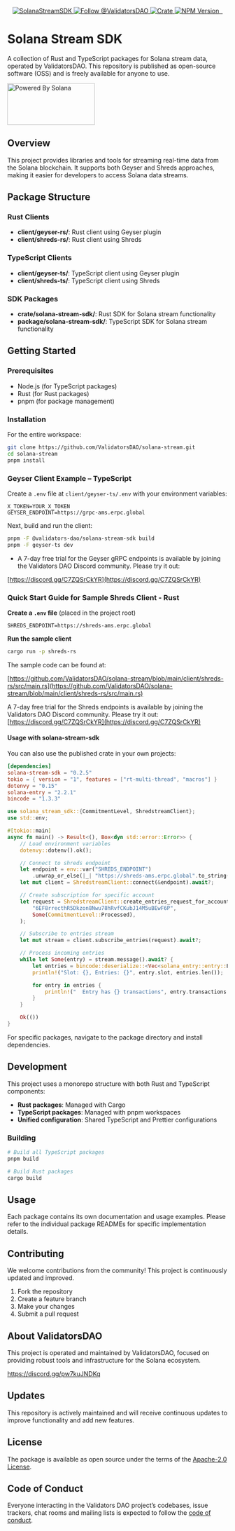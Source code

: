 <p align="center">
  <a href="https://slv.dev/" target="_blank">
    <img src="https://storage.validators.solutions/SolanaStreamSDK.jpg" alt="SolanaStreamSDK" />
  </a>
  <a href="https://twitter.com/intent/follow?screen_name=ValidatorsDAO" target="_blank">
    <img src="https://img.shields.io/twitter/follow/ValidatorsDAO.svg?label=Follow%20@ValidatorsDAO" alt="Follow @ValidatorsDAO" />
  </a>
  <a href="https://crates.io/crates/solana-stream-sdk">
    <img alt="Crate" src="https://img.shields.io/crates/v/solana-stream-sdk?label=solana-stream-sdk&color=fc8d62&logo=rust">
    </a>
  <a href="https://www.npmjs.com/package/@validators-dao/solana-stream-sdk">
    <img alt="NPM Version" src="https://img.shields.io/npm/v/@validators-dao/solana-stream-sdk?color=268bd2&label=version&logo=npm">
  </a>
  <a aria-label="License" href="https://github.com/ValidatorsDAO/solana-stream/blob/main/LICENSE.txt">
    <img alt="" src="https://badgen.net/badge/license/Apache/blue">
  </a>
  <a aria-label="Code of Conduct" href="https://github.com/ValidatorsDAO/solana-stream/blob/main/CODE_OF_CONDUCT.md">
    <img alt="" src="https://img.shields.io/badge/Contributor%20Covenant-2.1-4baaaa.svg">
  </a>
</p>

# Solana Stream SDK

A collection of Rust and TypeScript packages for Solana stream data, operated by ValidatorsDAO. This repository is published as open-source software (OSS) and is freely available for anyone to use.

<a href="https://solana.com/">
  <img src="https://storage.slv.dev/PoweredBySolana.svg" alt="Powered By Solana" width="200px" height="95px">
</a>

## Overview

This project provides libraries and tools for streaming real-time data from the Solana blockchain. It supports both Geyser and Shreds approaches, making it easier for developers to access Solana data streams.

## Package Structure

### Rust Clients

- **client/geyser-rs/**: Rust client using Geyser plugin
- **client/shreds-rs/**: Rust client using Shreds

### TypeScript Clients

- **client/geyser-ts/**: TypeScript client using Geyser plugin
- **client/shreds-ts/**: TypeScript client using Shreds

### SDK Packages

- **crate/solana-stream-sdk/**: Rust SDK for Solana stream functionality
- **package/solana-stream-sdk/**: TypeScript SDK for Solana stream functionality

## Getting Started

### Prerequisites

- Node.js (for TypeScript packages)
- Rust (for Rust packages)
- pnpm (for package management)

### Installation

For the entire workspace:

```bash
git clone https://github.com/ValidatorsDAO/solana-stream.git
cd solana-stream
pnpm install
```

### Geyser Client Example – TypeScript

Create a `.env` file at `client/geyser-ts/.env` with your environment variables:

```env
X_TOKEN=YOUR_X_TOKEN
GEYSER_ENDPOINT=https://grpc-ams.erpc.global
```

Next, build and run the client:

```bash
pnpm -F @validators-dao/solana-stream-sdk build
pnpm -F geyser-ts dev
```

- A 7-day free trial for the Geyser gRPC endpoints is available by joining the Validators DAO Discord community. Please try it out:

[https://discord.gg/C7ZQSrCkYR](https://discord.gg/C7ZQSrCkYR)

### Quick Start Guide for Sample Shreds Client - Rust

**Create a `.env` file** (placed in the project root)

```env
SHREDS_ENDPOINT=https://shreds-ams.erpc.global
```

**Run the sample client**

```bash
cargo run -p shreds-rs
```

The sample code can be found at:

[https://github.com/ValidatorsDAO/solana-stream/blob/main/client/shreds-rs/src/main.rs](https://github.com/ValidatorsDAO/solana-stream/blob/main/client/shreds-rs/src/main.rs)

A 7-day free trial for the Shreds endpoints is available by joining the Validators DAO Discord community. Please try it out: [https://discord.gg/C7ZQSrCkYR](https://discord.gg/C7ZQSrCkYR)

#### Usage with solana-stream-sdk

You can also use the published crate in your own projects:

```toml
[dependencies]
solana-stream-sdk = "0.2.5"
tokio = { version = "1", features = ["rt-multi-thread", "macros"] }
dotenvy = "0.15"
solana-entry = "2.2.1"
bincode = "1.3.3"
```

```rust
use solana_stream_sdk::{CommitmentLevel, ShredstreamClient};
use std::env;

#[tokio::main]
async fn main() -> Result<(), Box<dyn std::error::Error>> {
    // Load environment variables
    dotenvy::dotenv().ok();

    // Connect to shreds endpoint
    let endpoint = env::var("SHREDS_ENDPOINT")
        .unwrap_or_else(|_| "https://shreds-ams.erpc.global".to_string());
    let mut client = ShredstreamClient::connect(&endpoint).await?;

    // Create subscription for specific account
    let request = ShredstreamClient::create_entries_request_for_account(
        "6EF8rrecthR5Dkzon8Nwu78hRvfCKubJ14M5uBEwF6P",
        Some(CommitmentLevel::Processed),
    );

    // Subscribe to entries stream
    let mut stream = client.subscribe_entries(request).await?;

    // Process incoming entries
    while let Some(entry) = stream.message().await? {
        let entries = bincode::deserialize::<Vec<solana_entry::entry::Entry>>(&entry.entries)?;
        println!("Slot: {}, Entries: {}", entry.slot, entries.len());

        for entry in entries {
            println!("  Entry has {} transactions", entry.transactions.len());
        }
    }

    Ok(())
}
```

For specific packages, navigate to the package directory and install dependencies.

## Development

This project uses a monorepo structure with both Rust and TypeScript components:

- **Rust packages**: Managed with Cargo
- **TypeScript packages**: Managed with pnpm workspaces
- **Unified configuration**: Shared TypeScript and Prettier configurations

### Building

```bash
# Build all TypeScript packages
pnpm build

# Build Rust packages
cargo build
```

## Usage

Each package contains its own documentation and usage examples. Please refer to the individual package READMEs for specific implementation details.

## Contributing

We welcome contributions from the community! This project is continuously updated and improved.

1. Fork the repository
2. Create a feature branch
3. Make your changes
4. Submit a pull request

## About ValidatorsDAO

This project is operated and maintained by ValidatorsDAO, focused on providing robust tools and infrastructure for the Solana ecosystem.

https://discord.gg/pw7kuJNDKq

## Updates

This repository is actively maintained and will receive continuous updates to improve functionality and add new features.

## License

The package is available as open source under the terms of the
[Apache-2.0 License](https://www.apache.org/licenses/LICENSE-2.0).

## Code of Conduct

Everyone interacting in the Validators DAO project’s codebases, issue trackers, chat rooms
and mailing lists is expected to follow the
[code of conduct](https://github.com/ValidatorsDAO/solana-stream/blob/main/CODE_OF_CONDUCT.md).
